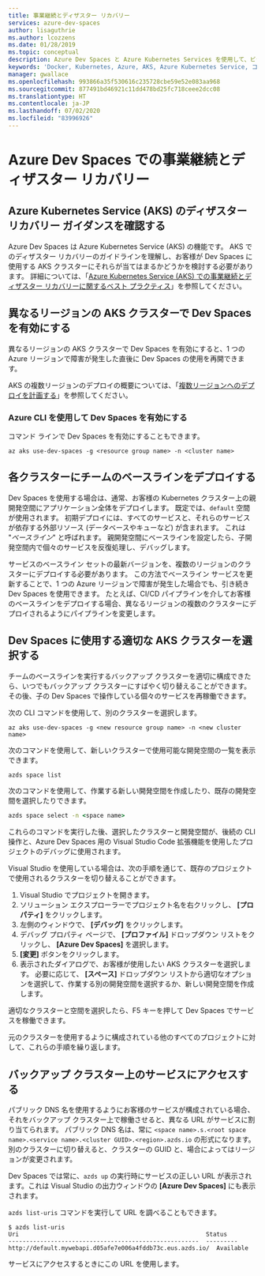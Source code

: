 ```yaml
---
title: 事業継続とディザスター リカバリー
services: azure-dev-spaces
author: lisaguthrie
ms.author: lcozzens
ms.date: 01/28/2019
ms.topic: conceptual
description: Azure Dev Spaces と Azure Kubernetes Services を使用して、ビジネス継続性の提供とディザスター リカバリーの準備を行う方法について説明します
keywords: 'Docker, Kubernetes, Azure, AKS, Azure Kubernetes Service, コンテナー, Helm, サービス メッシュ, サービス メッシュのルーティング, kubectl, k8s '
manager: gwallace
ms.openlocfilehash: 993866a35f530616c235728cbe59e52e083aa968
ms.sourcegitcommit: 877491bd46921c11dd478bd25fc718ceee2dcc08
ms.translationtype: HT
ms.contentlocale: ja-JP
ms.lasthandoff: 07/02/2020
ms.locfileid: "83996926"
---
```

# <a name="business-continuity-and-disaster-recovery-in-azure-dev-spaces"></a>Azure Dev Spaces での事業継続とディザスター リカバリー

## <a name="review-disaster-recovery-guidance-for-azure-kubernetes-service-aks"></a>Azure Kubernetes Service (AKS) のディザスター リカバリー ガイダンスを確認する

Azure Dev Spaces は Azure Kubernetes Service (AKS) の機能です。 AKS でのディザスター リカバリーのガイドラインを理解し、お客様が Dev Spaces に使用する AKS クラスターにそれらが当てはまるかどうかを検討する必要があります。 詳細については、「[Azure Kubernetes Service (AKS) での事業継続とディザスター リカバリーに関するベスト プラクティス](https://docs.microsoft.com/azure/aks/operator-best-practices-multi-region)」を参照してください。

## <a name="enable-dev-spaces-on-aks-clusters-in-different-regions"></a>異なるリージョンの AKS クラスターで Dev Spaces を有効にする

異なるリージョンの AKS クラスターで Dev Spaces を有効にすると、1 つの Azure リージョンで障害が発生した直後に Dev Spaces の使用を再開できます。

AKS の複数リージョンのデプロイの概要については、「[複数リージョンへのデプロイを計画する](https://docs.microsoft.com/azure/aks/operator-best-practices-multi-region#plan-for-multiregion-deployment)」を参照してください。

### <a name="enable-dev-spaces-via-the-azure-cli"></a>Azure CLI を使用して Dev Spaces を有効にする

コマンド ラインで Dev Spaces を有効にすることもできます。

```azurecli
az aks use-dev-spaces -g <resource group name> -n <cluster name>
```

## <a name="deploy-your-teams-baseline-to-each-cluster"></a>各クラスターにチームのベースラインをデプロイする

Dev Spaces を使用する場合は、通常、お客様の Kubernetes クラスター上の親開発空間にアプリケーション全体をデプロイします。 既定では、`default` 空間が使用されます。 初期デプロイには、すべてのサービスと、それらのサービスが依存する外部リソース (データベースやキューなど) が含まれます。 これは "*ベースライン*" と呼ばれます。 親開発空間にベースラインを設定したら、子開発空間内で個々のサービスを反復処理し、デバッグします。

サービスのベースライン セットの最新バージョンを、複数のリージョンのクラスターにデプロイする必要があります。 この方法でベースライン サービスを更新することで、1 つの Azure リージョンで障害が発生した場合でも、引き続き Dev Spaces を使用できます。 たとえば、CI/CD パイプラインを介してお客様のベースラインをデプロイする場合、異なるリージョンの複数のクラスターにデプロイされるようにパイプラインを変更します。

## <a name="select-the-correct-aks-cluster-to-use-for-dev-spaces"></a>Dev Spaces に使用する適切な AKS クラスターを選択する

チームのベースラインを実行するバックアップ クラスターを適切に構成できたら、いつでもバックアップ クラスターにすばやく切り替えることができます。 その後、子の Dev Spaces で操作している個々のサービスを再稼働できます。

次の CLI コマンドを使用して、別のクラスターを選択します。

```azurecli
az aks use-dev-spaces -g <new resource group name> -n <new cluster name>
```

次のコマンドを使用して、新しいクラスターで使用可能な開発空間の一覧を表示できます。

```cmd
azds space list
```

次のコマンドを使用して、作業する新しい開発空間を作成したり、既存の開発空間を選択したりできます。

```cmd
azds space select -n <space name>
```

これらのコマンドを実行した後、選択したクラスターと開発空間が、後続の CLI 操作と、Azure Dev Spaces 用の Visual Studio Code 拡張機能を使用したプロジェクトのデバッグに使用されます。

Visual Studio を使用している場合は、次の手順を通じて、既存のプロジェクトで使用されるクラスターを切り替えることができます。

1. Visual Studio でプロジェクトを開きます。
1. ソリューション エクスプローラーでプロジェクト名を右クリックし、 **[プロパティ]** をクリックします。
1. 左側のウィンドウで、 **[デバッグ]** をクリックします。
1. デバッグ プロパティ ページで、 **[プロファイル]** ドロップダウン リストをクリックし、 **[Azure Dev Spaces]** を選択します。
1. **[変更]** ボタンをクリックします。
1. 表示されたダイアログで、お客様が使用したい AKS クラスターを選択します。 必要に応じて、 **[スペース]** ドロップダウン リストから適切なオプションを選択して、作業する別の開発空間を選択するか、新しい開発空間を作成します。

適切なクラスターと空間を選択したら、F5 キーを押して Dev Spaces でサービスを稼働できます。

元のクラスターを使用するように構成されている他のすべてのプロジェクトに対して、これらの手順を繰り返します。

## <a name="access-a-service-on-a-backup-cluster"></a>バックアップ クラスター上のサービスにアクセスする

パブリック DNS 名を使用するようにお客様のサービスが構成されている場合、それをバックアップ クラスター上で稼働させると、異なる URL がサービスに割り当てられます。 パブリック DNS 名は、常に `<space name>.s.<root space name>.<service name>.<cluster GUID>.<region>.azds.io` の形式になります。 別のクラスターに切り替えると、クラスターの GUID と、場合によってはリージョンが変更されます。

Dev Spaces では常に、`azds up` の実行時にサービスの正しい URL が表示されます。これは Visual Studio の出力ウィンドウの **[Azure Dev Spaces]** にも表示されます。

`azds list-uris` コマンドを実行して URL を調べることもできます。
```
$ azds list-uris
Uri                                                     Status
------------------------------------------------------  ---------
http://default.mywebapi.d05afe7e006a4fddb73c.eus.azds.io/  Available
```

サービスにアクセスするときにこの URL を使用します。
